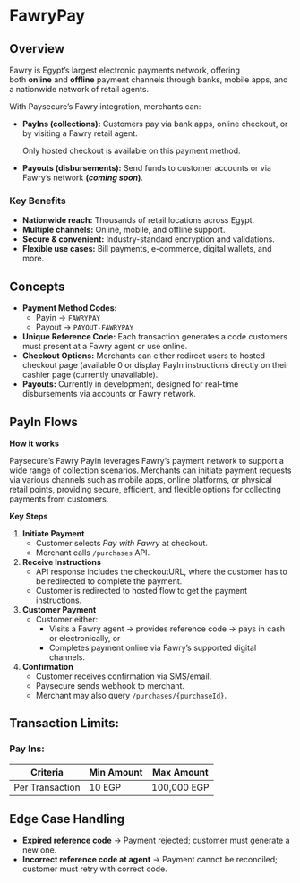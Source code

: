 # FawryPay

## Overview

Fawry is Egypt’s largest electronic payments network, offering both **online** and **offline** payment channels through banks, mobile apps, and a nationwide network of retail agents.

With Paysecure’s Fawry integration, merchants can:

- **PayIns (collections):** Customers pay via bank apps, online checkout, or by visiting a Fawry retail agent.
    
    <aside>
    
    Only hosted checkout is available on this payment method.
    
    </aside>
    
- **Payouts (disbursements):** Send funds to customer accounts or via Fawry’s network **(*coming soon*)**.

### Key Benefits

- **Nationwide reach:** Thousands of retail locations across Egypt.
- **Multiple channels:** Online, mobile, and offline support.
- **Secure & convenient:** Industry-standard encryption and validations.
- **Flexible use cases:** Bill payments, e-commerce, digital wallets, and more.

## Concepts

- **Payment Method Codes:**
    - Payin → `FAWRYPAY`
    - Payout → `PAYOUT-FAWRYPAY`
- **Unique Reference Code:** Each transaction generates a code customers must present at a Fawry agent or use online.
- **Checkout Options:** Merchants can either redirect users to hosted checkout page (available 0 or display PayIn instructions directly on their cashier page (currently unavailable).
- **Payouts:** Currently in development, designed for real-time disbursements via accounts or Fawry network.

## PayIn Flows

**How it works**

Paysecure’s Fawry PayIn leverages Fawry’s payment network to support a wide range of collection scenarios. Merchants can initiate payment requests via various channels such as mobile apps, online platforms, or physical retail points, providing secure, efficient, and flexible options for collecting payments from customers.

**Key Steps**

[](https://content.pstmn.io/f6db7c5d-71f5-4e5e-aeb8-e238de5cff02/aW1hZ2UucG5n)

1. **Initiate Payment**
    - Customer selects *Pay with Fawry* at checkout.
    - Merchant calls `/purchases` API.
2. **Receive Instructions**
    - API response includes the checkoutURL, where the customer has to be redirected to complete the payment.
    - Customer is redirected to hosted flow to get the payment instructions.
3. **Customer Payment**
    - Customer either:
        - Visits a Fawry agent → provides reference code → pays in cash or electronically, or
        - Completes payment online via Fawry’s supported digital channels.
4. **Confirmation**
    - Customer receives confirmation via SMS/email.
    - Paysecure sends webhook to merchant.
    - Merchant may also query `/purchases/{purchaseId}`.

## Transaction Limits:

### Pay Ins:

| **Criteria** | **Min Amount** | **Max Amount** |
| --- | --- | --- |
| Per Transaction | 10 EGP | 100,000 EGP |

## Edge Case Handling

- **Expired reference code** → Payment rejected; customer must generate a new one.
- **Incorrect reference code at agent** → Payment cannot be reconciled; customer must retry with correct code.